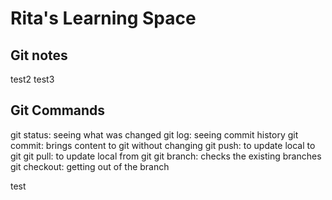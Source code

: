 # Rita's Learning Space

## Git notes
test2
test3

## Git Commands

git status: seeing what was changed
git log: seeing commit history
git commit: brings content to git without changing
git push: to update local to git
git pull: to update local from git
git branch: checks the existing branches
git checkout: getting out of the branch


test